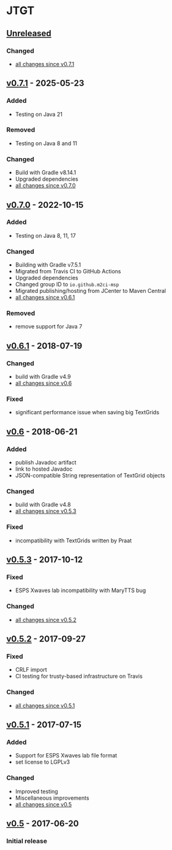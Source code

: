 JTGT
====

[Unreleased]
------------

### Changed

- [all changes since v0.7.1]

[v0.7.1] - 2025-05-23
---------------------

### Added

- Testing on Java 21

### Removed

- Testing on Java 8 and 11

### Changed

- Build with Gradle v8.14.1
- Upgraded dependencies
- [all changes since v0.7.0]

[v0.7.0] - 2022-10-15
---------------------

### Added

- Testing on Java 8, 11, 17

### Changed

- Building with Gradle v7.5.1
- Migrated from Travis CI to GitHub Actions
- Upgraded dependencies
- Changed group ID to `io.github.m2ci-msp`
- Migrated publishing/hosting from JCenter to Maven Central
- [all changes since v0.6.1]

### Removed

- remove support for Java 7

[v0.6.1] - 2018-07-19
---------------------

### Changed

- build with Gradle v4.9
- [all changes since v0.6]

### Fixed

- significant performance issue when saving big TextGrids

[v0.6] - 2018-06-21
-------------------

### Added

- publish Javadoc artifact
- link to hosted Javadoc
- JSON-compatible String representation of TextGrid objects

### Changed

- build with Gradle v4.8
- [all changes since v0.5.3]

### Fixed

- incompatibility with TextGrids written by Praat

[v0.5.3] - 2017-10-12
---------------------

### Fixed

- ESPS Xwaves lab incompatibility with MaryTTS bug

### Changed

- [all changes since v0.5.2]

[v0.5.2] - 2017-09-27
---------------------

### Fixed

- CRLF import
- CI testing for trusty-based infrastructure on Travis

### Changed

- [all changes since v0.5.1]

[v0.5.1] - 2017-07-15
---------------------

### Added

- Support for ESPS Xwaves lab file format
- set license to LGPLv3

### Changed

- Improved testing
- Miscellaneous improvements
- [all changes since v0.5]

[v0.5] - 2017-06-20
-------------------

### Initial release

[Unreleased]: https://github.com/m2ci-msp/jtgt/tree/master
[all changes since v0.7.1]: https://github.com/m2ci-msp/jtgt/compare/v0.7.1...HEAD
[v0.7.1]: https://github.com/m2ci-msp/jtgt/releases/tag/v0.7.1
[all changes since v0.7.0]: https://github.com/m2ci-msp/jtgt/compare/v0.7.0...v0.7.1
[v0.7.0]: https://github.com/m2ci-msp/jtgt/releases/tag/v0.7.0
[all changes since v0.6.1]: https://github.com/m2ci-msp/jtgt/compare/v0.6.1...v0.7.0
[v0.6.1]: https://github.com/m2ci-msp/jtgt/releases/tag/v0.6.1
[all changes since v0.6]: https://github.com/m2ci-msp/jtgt/compare/v0.6...v0.6.1
[v0.6]: https://github.com/m2ci-msp/jtgt/releases/tag/v0.6
[all changes since v0.5.3]: https://github.com/m2ci-msp/jtgt/compare/v0.5.3...v0.6
[v0.5.3]: https://github.com/m2ci-msp/jtgt/releases/tag/v0.5.3
[all changes since v0.5.2]: https://github.com/m2ci-msp/jtgt/compare/v0.5.2...v0.5.3
[v0.5.2]: https://github.com/m2ci-msp/jtgt/releases/tag/v0.5.2
[all changes since v0.5.1]: https://github.com/m2ci-msp/jtgt/compare/v0.5.1...v0.5.2
[v0.5.1]: https://github.com/m2ci-msp/jtgt/releases/tag/v0.5.1
[all changes since v0.5]: https://github.com/m2ci-msp/jtgt/compare/v0.5...v0.5.1
[v0.5]: https://github.com/m2ci-msp/jtgt/releases/tag/v0.5
